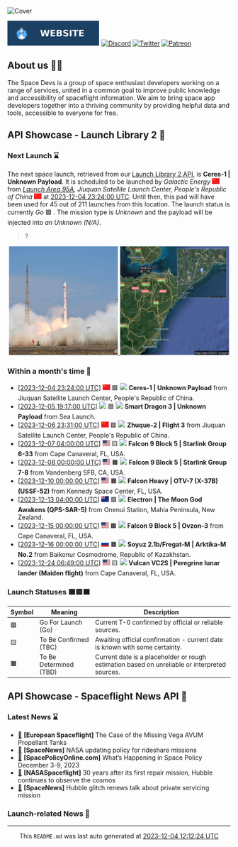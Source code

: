 ![Cover](https://raw.githubusercontent.com/TheSpaceDevs/Tutorials/main/assets/tsd_cover.png)


[![Website](https://raw.githubusercontent.com/TheSpaceDevs/Tutorials/e36b2c250ce7fcd4a801c1ed6cb1f9f9d031696b/assets/badge_tsd_website.svg)](https://thespacedevs.com/)
[![Discord](https://img.shields.io/badge/Discord-%237289DA.svg?style=for-the-badge&logo=discord&logoColor=white)](https://discord.gg/p7ntkNA)
[![Twitter](https://img.shields.io/badge/Twitter-%231DA1F2.svg?style=for-the-badge&logo=Twitter&logoColor=white)](https://twitter.com/TheSpaceDevs)
[![Patreon](https://img.shields.io/badge/Patreon-F96854?style=for-the-badge&logo=patreon&logoColor=white)](https://www.patreon.com/TheSpaceDevs)

## About us 🧑‍🚀
The Space Devs is a group of space enthusiast developers working on a range of
services, united in a common goal to improve public knowledge and accessibility
of spaceflight information. We aim to bring space app developers together into a
thriving community by providing helpful data and tools, accessible to everyone
for free.

## API Showcase - Launch Library 2 🚀

### Next Launch ⌛
The next space launch, retrieved from our
<a href="https://thespacedevs.com/llapi">Launch Library 2 API</a>, is
**Ceres-1 | Unknown Payload**. It is scheduled to be launched by *Galactic Energy*
<img width="17" src="https://raw.githubusercontent.com/lipis/flag-icons/main/flags/4x3/cn.svg" />
from *<a href="https://en.wikipedia.org/wiki/Jiuquan_Satellite_Launch_Center">Launch Area 95A</a>, Jiuquan Satellite Launch Center, People's Republic of China*
<img width="17" src="https://raw.githubusercontent.com/lipis/flag-icons/main/flags/4x3/cn.svg" />
at <a href="https://www.timeanddate.com/worldclock/fixedtime.html?iso=20231204T232400">2023-12-04 23:24:00 UTC</a>.  Until
then, this pad will have been used for 45
out of 211 launches from this location. The launch status is currently
*Go* 🟩 . The mission type is
*Unknown* and the payload will be injected
into *an Unknown
(N/A)*.
<br>
<blockquote>
  ?
</blockquote>

<p float="left" align="center">
  <a href="None" >
    <img alt="launch-image" width="49%" src="profile/cache/launch_image.png" />
  </a>
  <a href="https://www.google.com/maps?q=40.969117,100.343333" >
    <img alt="pad-location" width="49%" src="profile/cache/new_pad_image.png"  />
  </a>
</p>

### Within a month's time 📅
- \[<a href="https://www.timeanddate.com/worldclock/fixedtime.html?iso=20231204T232400">2023-12-04 23:24:00 UTC</a>\]  <img width="17" src="https://raw.githubusercontent.com/lipis/flag-icons/main/flags/4x3/cn.svg" /> 🟩  <a href="https://www.google.com/calendar/render?action=TEMPLATE&text=Ceres-1 | Unknown Payload&location=Jiuquan Satellite Launch Center, People&#x27;s Republic of China&dates=20231204T232400Z%2F20231205T002100Z"><img border="0" width="15" src="https://upload.wikimedia.org/wikipedia/commons/a/a5/Google_Calendar_icon_%282020%29.svg"></a> **Ceres-1 | Unknown Payload** from Jiuquan Satellite Launch Center, People's Republic of China.
- \[<a href="https://www.timeanddate.com/worldclock/fixedtime.html?iso=20231205T191700">2023-12-05 19:17:00 UTC</a>\]  <img width="17" src="https://upload.wikimedia.org/wikipedia/commons/e/ef/International_Flag_of_Planet_Earth.svg" /> 🟩  <a href="https://www.google.com/calendar/render?action=TEMPLATE&text=Smart Dragon 3 | Unknown Payload&location=Sea Launch&dates=20231205T191700Z%2F20231205T200200Z"><img border="0" width="15" src="https://upload.wikimedia.org/wikipedia/commons/a/a5/Google_Calendar_icon_%282020%29.svg"></a> **Smart Dragon 3 | Unknown Payload** from Sea Launch.
- \[<a href="https://www.timeanddate.com/worldclock/fixedtime.html?iso=20231206T233100">2023-12-06 23:31:00 UTC</a>\]  <img width="17" src="https://raw.githubusercontent.com/lipis/flag-icons/main/flags/4x3/cn.svg" /> 🟩  <a href="https://www.google.com/calendar/render?action=TEMPLATE&text=Zhuque-2 | Flight 3&location=Jiuquan Satellite Launch Center, People&#x27;s Republic of China&dates=20231206T233100Z%2F20231207T005300Z"><img border="0" width="15" src="https://upload.wikimedia.org/wikipedia/commons/a/a5/Google_Calendar_icon_%282020%29.svg"></a> **Zhuque-2 | Flight 3** from Jiuquan Satellite Launch Center, People's Republic of China.
- \[<a href="https://www.timeanddate.com/worldclock/fixedtime.html?iso=20231207T040000">2023-12-07 04:00:00 UTC</a>\]  <img width="17" src="https://raw.githubusercontent.com/lipis/flag-icons/main/flags/4x3/us.svg" /> 🟨  <a href="https://www.google.com/calendar/render?action=TEMPLATE&text=Falcon 9 Block 5 | Starlink Group 6-33&location=Cape Canaveral, FL, USA&dates=20231207T040000Z%2F20231207T080000Z"><img border="0" width="15" src="https://upload.wikimedia.org/wikipedia/commons/a/a5/Google_Calendar_icon_%282020%29.svg"></a> **Falcon 9 Block 5 | Starlink Group 6-33** from Cape Canaveral, FL, USA.
- \[<a href="https://www.timeanddate.com/worldclock/fixedtime.html?iso=20231208T000000">2023-12-08 00:00:00 UTC</a>\]  <img width="17" src="https://raw.githubusercontent.com/lipis/flag-icons/main/flags/4x3/us.svg" /> 🟧  <a href="https://www.google.com/calendar/render?action=TEMPLATE&text=Falcon 9 Block 5 | Starlink Group 7-8&location=Vandenberg SFB, CA, USA&dates=20231208T000000Z%2F20231208T000000Z"><img border="0" width="15" src="https://upload.wikimedia.org/wikipedia/commons/a/a5/Google_Calendar_icon_%282020%29.svg"></a> **Falcon 9 Block 5 | Starlink Group 7-8** from Vandenberg SFB, CA, USA.
- \[<a href="https://www.timeanddate.com/worldclock/fixedtime.html?iso=20231210T000000">2023-12-10 00:00:00 UTC</a>\]  <img width="17" src="https://raw.githubusercontent.com/lipis/flag-icons/main/flags/4x3/us.svg" /> 🟧  <a href="https://www.google.com/calendar/render?action=TEMPLATE&text=Falcon Heavy | OTV-7 (X-37B) (USSF-52)&location=Kennedy Space Center, FL, USA&dates=20231210T000000Z%2F20231210T000000Z"><img border="0" width="15" src="https://upload.wikimedia.org/wikipedia/commons/a/a5/Google_Calendar_icon_%282020%29.svg"></a> **Falcon Heavy | OTV-7 (X-37B) (USSF-52)** from Kennedy Space Center, FL, USA.
- \[<a href="https://www.timeanddate.com/worldclock/fixedtime.html?iso=20231213T040000">2023-12-13 04:00:00 UTC</a>\]  <img width="17" src="https://raw.githubusercontent.com/lipis/flag-icons/main/flags/4x3/nz.svg" /> 🟩  <a href="https://www.google.com/calendar/render?action=TEMPLATE&text=Electron | The Moon God Awakens (QPS-SAR-5)&location=Onenui Station, Mahia Peninsula, New Zealand&dates=20231213T040000Z%2F20231213T060000Z"><img border="0" width="15" src="https://upload.wikimedia.org/wikipedia/commons/a/a5/Google_Calendar_icon_%282020%29.svg"></a> **Electron | The Moon God Awakens (QPS-SAR-5)** from Onenui Station, Mahia Peninsula, New Zealand.
- \[<a href="https://www.timeanddate.com/worldclock/fixedtime.html?iso=20231215T000000">2023-12-15 00:00:00 UTC</a>\]  <img width="17" src="https://raw.githubusercontent.com/lipis/flag-icons/main/flags/4x3/us.svg" /> 🟧  <a href="https://www.google.com/calendar/render?action=TEMPLATE&text=Falcon 9 Block 5 | Ovzon-3&location=Cape Canaveral, FL, USA&dates=20231215T000000Z%2F20231215T000000Z"><img border="0" width="15" src="https://upload.wikimedia.org/wikipedia/commons/a/a5/Google_Calendar_icon_%282020%29.svg"></a> **Falcon 9 Block 5 | Ovzon-3** from Cape Canaveral, FL, USA.
- \[<a href="https://www.timeanddate.com/worldclock/fixedtime.html?iso=20231216T000000">2023-12-16 00:00:00 UTC</a>\]  <img width="17" src="https://raw.githubusercontent.com/lipis/flag-icons/main/flags/4x3/ru.svg" /> 🟧  <a href="https://www.google.com/calendar/render?action=TEMPLATE&text=Soyuz 2.1b/Fregat-M | Arktika-M No.2&location=Baikonur Cosmodrome, Republic of Kazakhstan&dates=20231216T000000Z%2F20231216T000000Z"><img border="0" width="15" src="https://upload.wikimedia.org/wikipedia/commons/a/a5/Google_Calendar_icon_%282020%29.svg"></a> **Soyuz 2.1b/Fregat-M | Arktika-M No.2** from Baikonur Cosmodrome, Republic of Kazakhstan.
- \[<a href="https://www.timeanddate.com/worldclock/fixedtime.html?iso=20231224T064900">2023-12-24 06:49:00 UTC</a>\]  <img width="17" src="https://raw.githubusercontent.com/lipis/flag-icons/main/flags/4x3/us.svg" /> 🟨  <a href="https://www.google.com/calendar/render?action=TEMPLATE&text=Vulcan VC2S | Peregrine lunar lander (Maiden flight)&location=Cape Canaveral, FL, USA&dates=20231224T064900Z%2F20231224T064900Z"><img border="0" width="15" src="https://upload.wikimedia.org/wikipedia/commons/a/a5/Google_Calendar_icon_%282020%29.svg"></a> **Vulcan VC2S | Peregrine lunar lander (Maiden flight)** from Cape Canaveral, FL, USA.


### Launch Statuses 🟩🟨🟧
<p align="center">
    <table class="tg">
    <thead>
      <tr>
        <th class="tg-0pky">Symbol</th>
        <th class="tg-0pky">Meaning</th>
        <th class="tg-0pky">Description</th>
      </tr>
    </thead>
    <tbody>
      <tr>
        <td class="tg-0pky">🟩</td>
        <td class="tg-0pky">Go For Launch (Go)</td>
        <td class="tg-0pky">Current T-0 confirmed by official or reliable sources.</td>
      </tr>
      <tr>
        <td class="tg-0pky">🟨</td>
        <td class="tg-0pky">To Be Confirmed (TBC)</td>
        <td class="tg-0pky">Awaiting official confirmation - current date is known with some certainty.</td>
      </tr>
      <tr>
        <td class="tg-0pky">🟧</td>
        <td class="tg-0pky">To Be Determined (TBD)</td>
        <td class="tg-0pky">Current date is a placeholder or rough estimation based on unreliable or interpreted sources.</td>
      </tr>
    </tbody>
    </table>
</p>

## API Showcase - Spaceflight News API 📰

### Latest News ⌛
- <a href="https://europeanspaceflight.com/the-case-of-the-missing-vega-avum-propellant-tanks/" >🔗</a> **[European Spaceflight]** The Case of the Missing Vega AVUM Propellant Tanks
- <a href="https://spacenews.com/nasa-updating-policy-for-rideshare-missions/" >🔗</a> **[SpaceNews]** NASA updating policy for rideshare missions
- <a href="https://spacepolicyonline.com/news/whats-happening-in-space-policy-december-3-9-2023/" >🔗</a> **[SpacePolicyOnline.com]** What’s Happening in Space Policy December 3-9, 2023
- <a href="https://www.nasaspaceflight.com/2023/12/sts61-30/" >🔗</a> **[NASASpaceflight]** 30 years after its first repair mission, Hubble continues to observe the cosmos
- <a href="https://spacenews.com/hubble-glitch-renews-talk-about-private-servicing-mission/" >🔗</a> **[SpaceNews]** Hubble glitch renews talk about private servicing mission


### Launch-related News 🚀



<hr>
  <div align="center">
  This <code>README.md</code> was last auto generated at <a href="https://www.timeanddate.com/worldclock/fixedtime.html?iso=20231204T121224">2023-12-04 12:12:24 UTC</a>
  <br>
  <!-- <a href="https://medium.com/@g.h.garrett" target="_blank">Learn to add space launches to your profile here!</a> -->
</div>